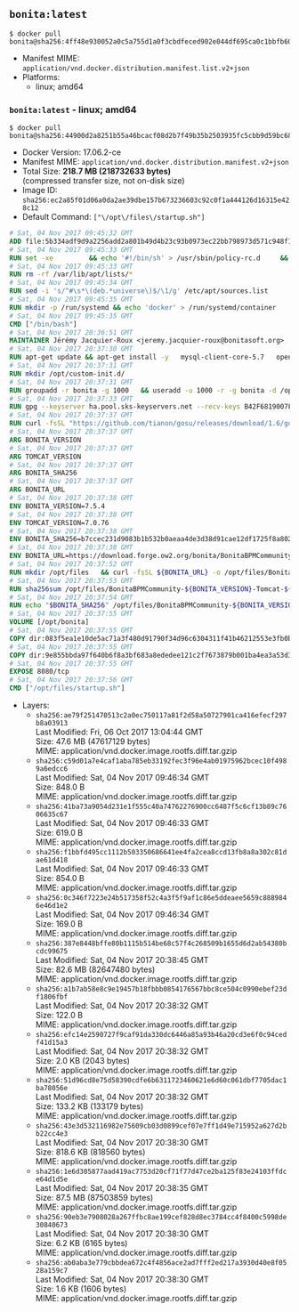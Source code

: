 ## `bonita:latest`

```console
$ docker pull bonita@sha256:4ff48e930052a0c5a755d1a0f3cbdfeced902e044df695ca0c1bbfb6092fc379
```

-	Manifest MIME: `application/vnd.docker.distribution.manifest.list.v2+json`
-	Platforms:
	-	linux; amd64

### `bonita:latest` - linux; amd64

```console
$ docker pull bonita@sha256:44900d2a8251b55a46bcacf08d2b7f49b35b2503935fc5cbb9d59bc686902d58
```

-	Docker Version: 17.06.2-ce
-	Manifest MIME: `application/vnd.docker.distribution.manifest.v2+json`
-	Total Size: **218.7 MB (218732633 bytes)**  
	(compressed transfer size, not on-disk size)
-	Image ID: `sha256:ec2a85f01d06a0da2ae39dbe157b673236603c92c0f1a444126d16315e428c12`
-	Default Command: `["\/opt\/files\/startup.sh"]`

```dockerfile
# Sat, 04 Nov 2017 09:45:32 GMT
ADD file:5b334adf9d9a2256add2a801b49d4b23c93b0973ec22bb798973d571c948f102 in / 
# Sat, 04 Nov 2017 09:45:33 GMT
RUN set -xe 		&& echo '#!/bin/sh' > /usr/sbin/policy-rc.d 	&& echo 'exit 101' >> /usr/sbin/policy-rc.d 	&& chmod +x /usr/sbin/policy-rc.d 		&& dpkg-divert --local --rename --add /sbin/initctl 	&& cp -a /usr/sbin/policy-rc.d /sbin/initctl 	&& sed -i 's/^exit.*/exit 0/' /sbin/initctl 		&& echo 'force-unsafe-io' > /etc/dpkg/dpkg.cfg.d/docker-apt-speedup 		&& echo 'DPkg::Post-Invoke { "rm -f /var/cache/apt/archives/*.deb /var/cache/apt/archives/partial/*.deb /var/cache/apt/*.bin || true"; };' > /etc/apt/apt.conf.d/docker-clean 	&& echo 'APT::Update::Post-Invoke { "rm -f /var/cache/apt/archives/*.deb /var/cache/apt/archives/partial/*.deb /var/cache/apt/*.bin || true"; };' >> /etc/apt/apt.conf.d/docker-clean 	&& echo 'Dir::Cache::pkgcache ""; Dir::Cache::srcpkgcache "";' >> /etc/apt/apt.conf.d/docker-clean 		&& echo 'Acquire::Languages "none";' > /etc/apt/apt.conf.d/docker-no-languages 		&& echo 'Acquire::GzipIndexes "true"; Acquire::CompressionTypes::Order:: "gz";' > /etc/apt/apt.conf.d/docker-gzip-indexes 		&& echo 'Apt::AutoRemove::SuggestsImportant "false";' > /etc/apt/apt.conf.d/docker-autoremove-suggests
# Sat, 04 Nov 2017 09:45:33 GMT
RUN rm -rf /var/lib/apt/lists/*
# Sat, 04 Nov 2017 09:45:34 GMT
RUN sed -i 's/^#\s*\(deb.*universe\)$/\1/g' /etc/apt/sources.list
# Sat, 04 Nov 2017 09:45:35 GMT
RUN mkdir -p /run/systemd && echo 'docker' > /run/systemd/container
# Sat, 04 Nov 2017 09:45:35 GMT
CMD ["/bin/bash"]
# Sat, 04 Nov 2017 20:36:51 GMT
MAINTAINER Jérémy Jacquier-Roux <jeremy.jacquier-roux@bonitasoft.org>
# Sat, 04 Nov 2017 20:37:30 GMT
RUN apt-get update && apt-get install -y   mysql-client-core-5.7   openjdk-8-jre-headless   postgresql-client   unzip   curl   zip   && rm -rf /var/lib/apt/lists/*
# Sat, 04 Nov 2017 20:37:31 GMT
RUN mkdir /opt/custom-init.d/
# Sat, 04 Nov 2017 20:37:31 GMT
RUN groupadd -r bonita -g 1000   && useradd -u 1000 -r -g bonita -d /opt/bonita/ -s /sbin/nologin -c "Bonita User" bonita
# Sat, 04 Nov 2017 20:37:33 GMT
RUN gpg --keyserver ha.pool.sks-keyservers.net --recv-keys B42F6819007F00F88E364FD4036A9C25BF357DD4
# Sat, 04 Nov 2017 20:37:37 GMT
RUN curl -fsSL "https://github.com/tianon/gosu/releases/download/1.6/gosu-$(dpkg --print-architecture)" -o /usr/local/bin/gosu   && curl -fsSL "https://github.com/tianon/gosu/releases/download/1.6/gosu-$(dpkg --print-architecture).asc" -o /usr/local/bin/gosu.asc   && gpg --verify /usr/local/bin/gosu.asc   && rm /usr/local/bin/gosu.asc   && chmod +x /usr/local/bin/gosu
# Sat, 04 Nov 2017 20:37:37 GMT
ARG BONITA_VERSION
# Sat, 04 Nov 2017 20:37:37 GMT
ARG TOMCAT_VERSION
# Sat, 04 Nov 2017 20:37:37 GMT
ARG BONITA_SHA256
# Sat, 04 Nov 2017 20:37:37 GMT
ARG BONITA_URL
# Sat, 04 Nov 2017 20:37:38 GMT
ENV BONITA_VERSION=7.5.4
# Sat, 04 Nov 2017 20:37:38 GMT
ENV TOMCAT_VERSION=7.0.76
# Sat, 04 Nov 2017 20:37:38 GMT
ENV BONITA_SHA256=b7ccec231d9083b1b532b0aeaa4de3d38d91cae12df1725f8a802be5be170d21
# Sat, 04 Nov 2017 20:37:38 GMT
ENV BONITA_URL=https://download.forge.ow2.org/bonita/BonitaBPMCommunity-7.5.4-Tomcat-7.0.76.zip
# Sat, 04 Nov 2017 20:37:52 GMT
RUN mkdir /opt/files   && curl -fsSL ${BONITA_URL} -o /opt/files/BonitaBPMCommunity-${BONITA_VERSION}-Tomcat-${TOMCAT_VERSION}.zip
# Sat, 04 Nov 2017 20:37:53 GMT
RUN sha256sum /opt/files/BonitaBPMCommunity-${BONITA_VERSION}-Tomcat-${TOMCAT_VERSION}.zip
# Sat, 04 Nov 2017 20:37:54 GMT
RUN echo "$BONITA_SHA256" /opt/files/BonitaBPMCommunity-${BONITA_VERSION}-Tomcat-${TOMCAT_VERSION}.zip | sha256sum -c -
# Sat, 04 Nov 2017 20:37:55 GMT
VOLUME [/opt/bonita]
# Sat, 04 Nov 2017 20:37:55 GMT
COPY dir:083f5ea1e10de5ac71a3f480d91790f34d96c6304311f41b46212553e3fb0bb2 in /opt/files 
# Sat, 04 Nov 2017 20:37:55 GMT
COPY dir:9e855bbda97f640b6f8a3bf683a8ededee121c2f7673879b001ba4ea3a53d38b in /opt/templates 
# Sat, 04 Nov 2017 20:37:55 GMT
EXPOSE 8080/tcp
# Sat, 04 Nov 2017 20:37:56 GMT
CMD ["/opt/files/startup.sh"]
```

-	Layers:
	-	`sha256:ae79f251470513c2a0ec750117a81f2d58a50727901ca416efecf297b8a03913`  
		Last Modified: Fri, 06 Oct 2017 13:04:44 GMT  
		Size: 47.6 MB (47617129 bytes)  
		MIME: application/vnd.docker.image.rootfs.diff.tar.gzip
	-	`sha256:c59d01a7e4caf1aba785eb33192fec3f96e4ab01975962bcec10f4989a6edcc6`  
		Last Modified: Sat, 04 Nov 2017 09:46:34 GMT  
		Size: 848.0 B  
		MIME: application/vnd.docker.image.rootfs.diff.tar.gzip
	-	`sha256:41ba73a9054d231e1f555c40a74762276900cc6487f5c6cf13b89c7606635c67`  
		Last Modified: Sat, 04 Nov 2017 09:46:33 GMT  
		Size: 619.0 B  
		MIME: application/vnd.docker.image.rootfs.diff.tar.gzip
	-	`sha256:f1bbfd495cc1112b503350686641ee4fa2cea8ccd13fb8a8a302c81dae61d418`  
		Last Modified: Sat, 04 Nov 2017 09:46:33 GMT  
		Size: 854.0 B  
		MIME: application/vnd.docker.image.rootfs.diff.tar.gzip
	-	`sha256:0c346f7223e24b517358f52c4a3f5f9af1c86e5ddeaee5659c8889846e46d1e2`  
		Last Modified: Sat, 04 Nov 2017 09:46:34 GMT  
		Size: 169.0 B  
		MIME: application/vnd.docker.image.rootfs.diff.tar.gzip
	-	`sha256:387e8448bffe80b1115b514be68c57f4c268509b1655d6d2ab54380bcdc99675`  
		Last Modified: Sat, 04 Nov 2017 20:38:45 GMT  
		Size: 82.6 MB (82647480 bytes)  
		MIME: application/vnd.docker.image.rootfs.diff.tar.gzip
	-	`sha256:a1b7ab58e8c9e19457b18fbbb0854176567bbc8ce504c0990ebef23df1806fbf`  
		Last Modified: Sat, 04 Nov 2017 20:38:32 GMT  
		Size: 122.0 B  
		MIME: application/vnd.docker.image.rootfs.diff.tar.gzip
	-	`sha256:efc14e2590727f9caf91da330dc6446a85a93b46a20cd3e6f0c94cedf41d15a3`  
		Last Modified: Sat, 04 Nov 2017 20:38:32 GMT  
		Size: 2.0 KB (2043 bytes)  
		MIME: application/vnd.docker.image.rootfs.diff.tar.gzip
	-	`sha256:51d96cd8e75d58390cdfe6b6311723460621e6d60c061dbf7705dac1ba78056e`  
		Last Modified: Sat, 04 Nov 2017 20:38:32 GMT  
		Size: 133.2 KB (133179 bytes)  
		MIME: application/vnd.docker.image.rootfs.diff.tar.gzip
	-	`sha256:43e3d532116982e75609cb03d0899cef07e7ff1d49e715952a627d2bb22cc4e3`  
		Last Modified: Sat, 04 Nov 2017 20:38:30 GMT  
		Size: 818.6 KB (818560 bytes)  
		MIME: application/vnd.docker.image.rootfs.diff.tar.gzip
	-	`sha256:1e6d305877aad419ac7753d20cf71f77d47ce2ba125f83e24103ffdce64d1d5e`  
		Last Modified: Sat, 04 Nov 2017 20:38:35 GMT  
		Size: 87.5 MB (87503859 bytes)  
		MIME: application/vnd.docker.image.rootfs.diff.tar.gzip
	-	`sha256:90eb3e7908028a267ffbc8ae199cef828d8ec3784cc4f8400c5998de30840673`  
		Last Modified: Sat, 04 Nov 2017 20:38:30 GMT  
		Size: 6.2 KB (6165 bytes)  
		MIME: application/vnd.docker.image.rootfs.diff.tar.gzip
	-	`sha256:ab0aba3e779cbbdea672c4f4856ace2ad7fff2ed217a3930d40e8f0528a159c7`  
		Last Modified: Sat, 04 Nov 2017 20:38:30 GMT  
		Size: 1.6 KB (1606 bytes)  
		MIME: application/vnd.docker.image.rootfs.diff.tar.gzip
